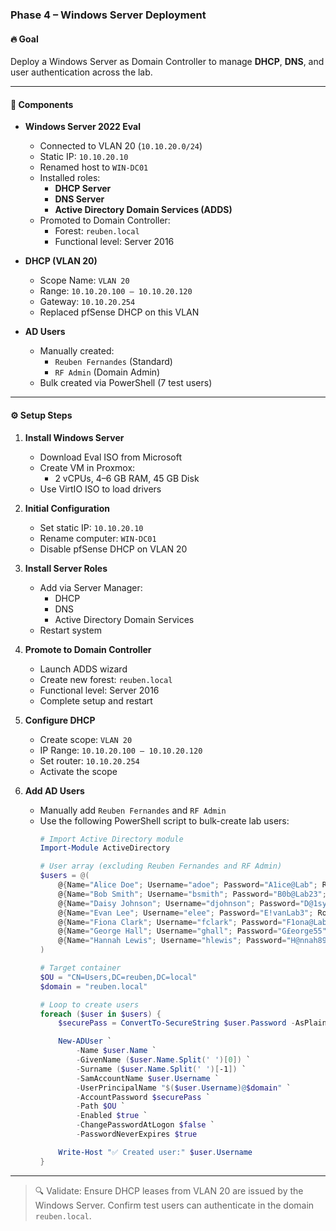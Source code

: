 ### Phase 4 – Windows Server Deployment

#### 🔥 Goal
Deploy a Windows Server as Domain Controller to manage **DHCP**, **DNS**, and user authentication across the lab.

---

#### 🧱 Components

- **Windows Server 2022 Eval**
  - Connected to VLAN 20 (`10.10.20.0/24`)
  - Static IP: `10.10.20.10`
  - Renamed host to `WIN-DC01`
  - Installed roles:
    - **DHCP Server**
    - **DNS Server**
    - **Active Directory Domain Services (ADDS)**
  - Promoted to Domain Controller:
    - Forest: `reuben.local`
    - Functional level: Server 2016

- **DHCP (VLAN 20)**
  - Scope Name: `VLAN 20`
  - Range: `10.10.20.100 – 10.10.20.120`
  - Gateway: `10.10.20.254`
  - Replaced pfSense DHCP on this VLAN

- **AD Users**
  - Manually created:
    - `Reuben Fernandes` (Standard)
    - `RF Admin` (Domain Admin)
  - Bulk created via PowerShell (7 test users)

---

#### ⚙️ Setup Steps

1. **Install Windows Server**
   - Download Eval ISO from Microsoft
   - Create VM in Proxmox:
     - 2 vCPUs, 4–6 GB RAM, 45 GB Disk
   - Use VirtIO ISO to load drivers

2. **Initial Configuration**
   - Set static IP: `10.10.20.10`
   - Rename computer: `WIN-DC01`
   - Disable pfSense DHCP on VLAN 20

3. **Install Server Roles**
   - Add via Server Manager:
     - DHCP
     - DNS
     - Active Directory Domain Services
   - Restart system

4. **Promote to Domain Controller**
   - Launch ADDS wizard
   - Create new forest: `reuben.local`
   - Functional level: Server 2016
   - Complete setup and restart

5. **Configure DHCP**
   - Create scope: `VLAN 20`
   - IP Range: `10.10.20.100 – 10.10.20.120`
   - Set router: `10.10.20.254`
   - Activate the scope

6. **Add AD Users**
   - Manually add `Reuben Fernandes` and `RF Admin`
   - Use the following PowerShell script to bulk-create lab users:
     ```powershell
     # Import Active Directory module
     Import-Module ActiveDirectory

     # User array (excluding Reuben Fernandes and RF Admin)
     $users = @(
         @{Name="Alice Doe"; Username="adoe"; Password="A1ice@Lab"; Role="Test User"},
         @{Name="Bob Smith"; Username="bsmith"; Password="B0b@Lab23"; Role="Test User"},
         @{Name="Daisy Johnson"; Username="djohnson"; Password="D@1syL@b"; Role="Test User"},
         @{Name="Evan Lee"; Username="elee"; Password="E!vanLab3"; Role="Test User"},
         @{Name="Fiona Clark"; Username="fclark"; Password="F1ona@Lab"; Role="Test User"},
         @{Name="George Hall"; Username="ghall"; Password="G£eorge55"; Role="Test User"},
         @{Name="Hannah Lewis"; Username="hlewis"; Password="H@nnah89"; Role="Test User"}
     )

     # Target container
     $OU = "CN=Users,DC=reuben,DC=local"
     $domain = "reuben.local"

     # Loop to create users
     foreach ($user in $users) {
         $securePass = ConvertTo-SecureString $user.Password -AsPlainText -Force

         New-ADUser `
             -Name $user.Name `
             -GivenName ($user.Name.Split(' ')[0]) `
             -Surname ($user.Name.Split(' ')[-1]) `
             -SamAccountName $user.Username `
             -UserPrincipalName "$($user.Username)@$domain" `
             -AccountPassword $securePass `
             -Path $OU `
             -Enabled $true `
             -ChangePasswordAtLogon $false `
             -PasswordNeverExpires $true

         Write-Host "✅ Created user:" $user.Username
     }
     ```

---

> 🔍 Validate: Ensure DHCP leases from VLAN 20 are issued by the Windows Server. Confirm test users can authenticate in the domain `reuben.local`.
